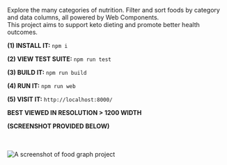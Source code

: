 Explore the many categories of nutrition. Filter and sort foods by category and data columns, all powered by Web Components.<br/>
This project aims to support keto dieting and promote better health outcomes.<br/>

**(1) INSTALL IT:**
```npm i```

**(2) VIEW TEST SUITE:**
```npm run test```

**(3) BUILD IT:**
```npm run build```

**(4) RUN IT:**
```npm run web```

**(5) VISIT IT:**
```http://localhost:8000/```

**BEST VIEWED IN RESOLUTION > 1200 WIDTH**<br/>

**(SCREENSHOT PROVIDED BELOW)**<br/><br/><br/>

<img src="../../blob/main/project-ss.png" alt="A screenshot of food graph project" />
